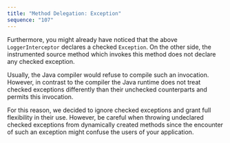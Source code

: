 ```yaml
---
title: "Method Delegation: Exception"
sequence: "107"
---
```


Furthermore, you might already have noticed that the above `LoggerInterceptor` declares a checked `Exception`.
On the other side, the instrumented source method which invokes this method does not declare any checked exception.

Usually, the Java compiler would refuse to compile such an invocation.
However, in contrast to the compiler the Java runtime does not treat checked exceptions differently
than their unchecked counterparts and permits this invocation.

For this reason, we decided to ignore checked exceptions and grant full flexibility in their use.
However, be careful when throwing undeclared checked exceptions from dynamically created methods
since the encounter of such an exception might confuse the users of your application.
